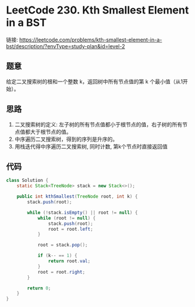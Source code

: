 # LeetCode 230. Kth Smallest Element in a BST

链接: https://leetcode.com/problems/kth-smallest-element-in-a-bst/description/?envType=study-plan&id=level-2

## 题意

给定二叉搜索树的根和一个整数 k，返回树中所有节点值的第 k 个最小值（从1开始）。

## 思路

1. 二叉搜索树的定义: 左子树的所有节点值都小于根节点的值，右子树的所有节点值都大于根节点的值。
2. 中序遍历二叉搜索树，得到的序列是升序的。
3. 用栈迭代得中序遍历二叉搜索树, 同时计数, 第k个节点时直接返回值

## 代码

```java
class Solution {
    static Stack<TreeNode> stack = new Stack<>();

    public int kthSmallest(TreeNode root, int k) {
        stack.push(root);

        while (!stack.isEmpty() || root != null) {
            while (root != null) {
                stack.push(root);
                root = root.left;
            }

            root = stack.pop();

            if (k-- == 1) {
                return root.val;
            }
            root = root.right;
        }

        return 0;
    }
}
```